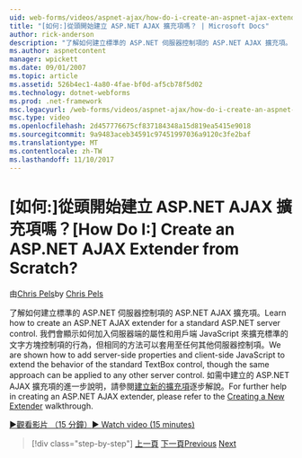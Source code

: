 ```yaml
---
uid: web-forms/videos/aspnet-ajax/how-do-i-create-an-aspnet-ajax-extender-from-scratch
title: "[如何:]從頭開始建立 ASP.NET AJAX 擴充項嗎？ | Microsoft Docs"
author: rick-anderson
description: "了解如何建立標準的 ASP.NET 伺服器控制項的 ASP.NET AJAX 擴充項。 我們會示範如何加入伺服器端的屬性和用戶端 JavaScript..."
ms.author: aspnetcontent
manager: wpickett
ms.date: 09/01/2007
ms.topic: article
ms.assetid: 526b4ec1-4a80-4fae-bf0d-af5cb78f5d02
ms.technology: dotnet-webforms
ms.prod: .net-framework
msc.legacyurl: /web-forms/videos/aspnet-ajax/how-do-i-create-an-aspnet-ajax-extender-from-scratch
msc.type: video
ms.openlocfilehash: 2d457776675cf837184348a15d819ea5415e9018
ms.sourcegitcommit: 9a9483aceb34591c97451997036a9120c3fe2baf
ms.translationtype: MT
ms.contentlocale: zh-TW
ms.lasthandoff: 11/10/2017
---
```

<a name="how-do-i-create-an-aspnet-ajax-extender-from-scratch"></a><span data-ttu-id="c4c7d-105">[如何:]從頭開始建立 ASP.NET AJAX 擴充項嗎？</span><span class="sxs-lookup"><span data-stu-id="c4c7d-105">[How Do I:] Create an ASP.NET AJAX Extender from Scratch?</span></span>
====================
<span data-ttu-id="c4c7d-106">由[Chris Pels](https://twitter.com/chrispels)</span><span class="sxs-lookup"><span data-stu-id="c4c7d-106">by [Chris Pels](https://twitter.com/chrispels)</span></span>

<span data-ttu-id="c4c7d-107">了解如何建立標準的 ASP.NET 伺服器控制項的 ASP.NET AJAX 擴充項。</span><span class="sxs-lookup"><span data-stu-id="c4c7d-107">Learn how to create an ASP.NET AJAX extender for a standard ASP.NET server control.</span></span> <span data-ttu-id="c4c7d-108">我們會顯示如何加入伺服器端的屬性和用戶端 JavaScript 來擴充標準的文字方塊控制項的行為，但相同的方法可以套用至任何其他伺服器控制項。</span><span class="sxs-lookup"><span data-stu-id="c4c7d-108">We are shown how to add server-side properties and client-side JavaScript to extend the behavior of the standard TextBox control, though the same approach can be applied to any other server control.</span></span> <span data-ttu-id="c4c7d-109">如需中建立的 ASP.NET AJAX 擴充項的進一步說明，請參閱[建立新的擴充項](../../overview/ajax-control-toolkit/getting-started/creating-a-custom-ajax-control-toolkit-control-extender-cs.md)逐步解說。</span><span class="sxs-lookup"><span data-stu-id="c4c7d-109">For further help in creating an ASP.NET AJAX extender, please refer to the [Creating a New Extender](../../overview/ajax-control-toolkit/getting-started/creating-a-custom-ajax-control-toolkit-control-extender-cs.md) walkthrough.</span></span>

[<span data-ttu-id="c4c7d-110">&#9654;觀看影片 （15 分鐘）</span><span class="sxs-lookup"><span data-stu-id="c4c7d-110">&#9654; Watch video (15 minutes)</span></span>](https://channel9.msdn.com/Blogs/ASP-NET-Site-Videos/how-do-i-create-an-aspnet-ajax-extender-from-scratch)

>[!div class="step-by-step"]
<span data-ttu-id="c4c7d-111">[上一頁](how-do-i-trigger-an-updatepanel-refresh-from-a-dropdownlist-control.md)
[下一頁](how-do-i-build-custom-server-controls-that-work-with-or-without-aspnet-ajax.md)</span><span class="sxs-lookup"><span data-stu-id="c4c7d-111">[Previous](how-do-i-trigger-an-updatepanel-refresh-from-a-dropdownlist-control.md)
[Next](how-do-i-build-custom-server-controls-that-work-with-or-without-aspnet-ajax.md)</span></span>
